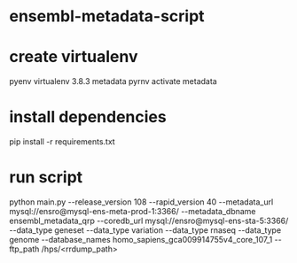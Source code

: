 # ensembl-metadata-script

# create virtualenv 
pyenv virtualenv 3.8.3  metadata
pyrnv activate metadata

# install dependencies
pip install -r requirements.txt

# run script 
python main.py  --release_version 108 --rapid_version 40 --metadata_url mysql://ensro@mysql-ens-meta-prod-1:3366/ --metadata_dbname ensembl_metadata_qrp --coredb_url mysql://ensro@mysql-ens-sta-5:3366/ --data_type geneset --data_type variation --data_type rnaseq --data_type genome --database_names homo_sapiens_gca009914755v4_core_107_1 --ftp_path /hps/<rrdump_path>